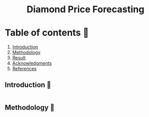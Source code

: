  </a>
<h1 align="center">Diamond Price Forecasting</h3>


<!-- TABLE OF CONTENTS -->
# Table of contents :round_pushpin:
1. [Introduction](#Introduction)
2. [Methodology](#Methodology)
3. [Result](#Result)
4. [Acknowledgments](#Acknowledgments)
5. [References](#References)
<!-- ABOUT THE PROJECT -->

## Introduction <a name="Introduction"></a> :bricks:

<div align="center">
<img src="screenshots/Intro.gif" alt="">
</div>

<div style="text-align:justify">

</div>

## Methodology <a name="Methodology"></a> :bricks:

</div>
